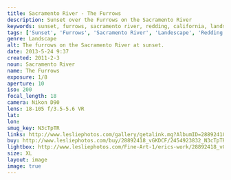 ```yaml
---
title: Sacramento River - The Furrows
description: Sunset over the Furrows on the Sacramento River
keywords: sunset, furrows, sacramento river, redding, california, landscape
tags: ['Sunset', 'Furrows', 'Sacramento River', 'Landescape', 'Redding', 'California']
genre: Landscape
alt: The furrows on the Sacramento River at sunset.
date: 2013-5-24 9:37
created: 2011-2-3
noun: Sacramento River
name: The Furrows
exposure: 1/8
aperture: 10
iso: 200
focal_length: 18
camera: Nikon D90
lens: 18-105 f/3.5-5.6 VR
lat: 
lon: 
smug_key: N3cTpTR
links: http://www.lesliephotos.com/gallery/getalink.mg?AlbumID=28892418&AlbumKey=vGKDCF&ImageID=2454923832&ImageKey=N3cTpTR&how=forum&Page=1
buy: http://www.lesliephotos.com/buy/28892418_vGKDCF/2454923832_N3cTpTR/
lightbox: http://www.lesliephotos.com/Fine-Art-1/erics-work/28892418_vGKDCF#!i=2454923832&k=N3cTpTR&lb=1&s=A
size: XL
layout: image
image: true
---
```

